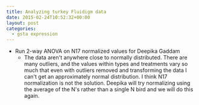 ```yaml
---
title: Analyzing turkey Fluidigm data
date: 2015-02-24T10:52:32+00:00
layout: post
categories:
  - gsta expression
---
```

  * Run 2-way ANOVA on N17 normalized values for Deepika Gaddam
      * The data aren't anywhere close to normally distributed. There are many outliers, and the values within types and treatments vary so much that even with outliers removed and transforming the data I can't get an approximately normal distribution. I think N17 normalization is not the solution. Deepika will try normalizing using the average of the N's rather than a single N bird and we will do this again.
